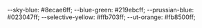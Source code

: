 --sky-blue: #8ecae6ff;
--blue-green: #219ebcff;
--prussian-blue: #023047ff;
--selective-yellow: #ffb703ff;
--ut-orange: #fb8500ff;
